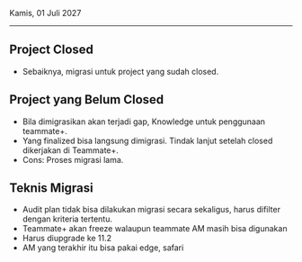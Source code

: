 Kamis, 01 Juli 2027
***

## Project Closed
* Sebaiknya, migrasi untuk project yang sudah closed. <br>

## Project yang Belum Closed
* Bila dimigrasikan akan terjadi gap, Knowledge untuk penggunaan teammate+.
* Yang finalized bisa langsung dimigrasi. Tindak lanjut setelah closed dikerjakan di Teammate+. 
* Cons: Proses migrasi lama.

## Teknis Migrasi
* Audit plan tidak bisa dilakukan migrasi secara sekaligus, harus difilter dengan kriteria tertentu.
* Teammate+ akan freeze walaupun teammate AM masih bisa digunakan
* Harus diupgrade ke 11.2
* AM yang terakhir itu bisa pakai edge, safari
